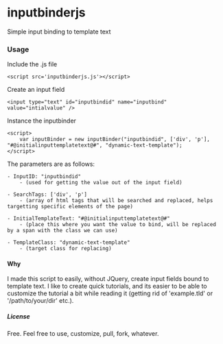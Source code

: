 # inputbinderjs
Simple input binding to template text

### Usage

Include the .js file

`<script src='inputbinderjs.js'></script>`

Create an input field

`<input type="text" id="inputbindid" name="inputbind" value="intialvalue" />`

Instance the inputbinder

```
<script>
	var inputBinder = new inputBinder("inputbindid", ['div', 'p'], "#@initialinputtemplatetext@#", "dynamic-text-template");
</script>
```

The parameters are as follows:
	
	- InputID: "inputbindid" 
		- (used for getting the value out of the input field)
	
	- SearchTags: ['div', 'p'] 
		- (array of html tags that will be searched and replaced, helps targetting specific elements of the page) 
	
	- InitialTemplateText: "#@initialinputtemplatetext@#" 
		- (place this where you want the value to bind, will be replaced by a span with the class we can use)
	
	- TemplateClass: "dynamic-text-template" 
		- (target class for replacing)


#### Why

I made this script to easily, without JQuery, create input fields bound to template text. I like to create quick tutorials, and its easier to be able to customize the tutorial a bit while reading it (getting rid of 'example.tld' or '/path/to/your/dir' etc.).

##### License

Free. Feel free to use, customize, pull, fork, whatever. 